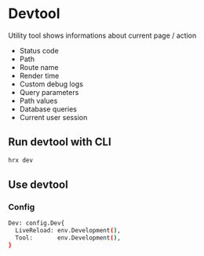 # Devtool
Utility tool shows informations about current page / action
- Status code
- Path
- Route name
- Render time
- Custom debug logs
- Query parameters
- Path values
- Database queries
- Current user session

## Run devtool with CLI
```bash
hrx dev
```

## Use devtool
### Config
```bash
Dev: config.Dev{
  LiveReload: env.Development(),
  Tool:       env.Development(),
}
```